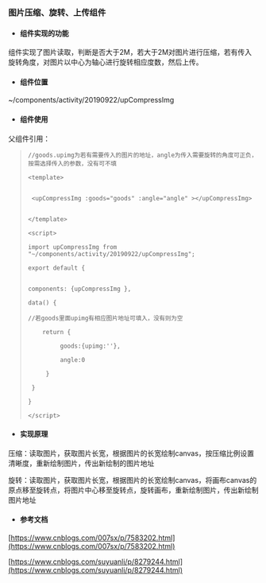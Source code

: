 ### 图片压缩、旋转、上传组件

* #### 组件实现的功能

组件实现了图片读取，判断是否大于2M，若大于2M对图片进行压缩，若有传入旋转角度，对图片以中心为轴心进行旋转相应度数，然后上传。

* #### 组件位置

~/components/activity/20190922/upCompressImg

* #### 组件使用

父组件引用：

> `//goods.upimg为若有需要传入的图片的地址，angle为传入需要旋转的角度可正负，按需选择传入的参数，没有可不填`
>
> ```
> <template>
>
>
>  <upCompressImg :goods="goods" :angle="angle" ></upCompressImg>
>
>
> </template>
>
> <script>
>
> import upCompressImg from "~/components/activity/20190922/upCompressImg";
>
> export default {
>
>
> components: {upCompressImg },
>
> data() {
>
> //若goods里面upimg有相应图片地址可填入，没有则为空
>
>     return {
>
>          goods:{upimg:''},
>
>          angle:0
>
>      }
>
>  }
>
> }
>
> </script>
> ```

* #### 实现原理

压缩：读取图片，获取图片长宽，根据图片的长宽绘制canvas，按压缩比例设置清晰度，重新绘制图片，传出新绘制的图片地址

旋转：读取图片，获取图片长宽，根据图片的长宽绘制canvas，将画布canvas的原点移至旋转点，将图片中心移至旋转点，旋转画布，重新绘制图片，传出新绘制图片地址

* #### 参考文档

[https://www.cnblogs.com/007sx/p/7583202.html](https://www.cnblogs.com/007sx/p/7583202.html)

[https://www.cnblogs.com/suyuanli/p/8279244.html](https://www.cnblogs.com/suyuanli/p/8279244.html)

### 



